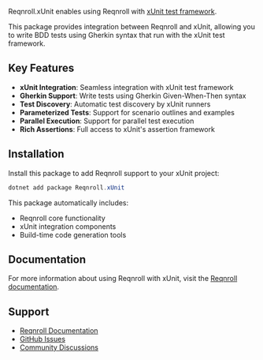﻿Reqnroll.xUnit enables using Reqnroll with [xUnit test framework](https://xunit.net/?tabs=cs).

This package provides integration between Reqnroll and xUnit, allowing you to write BDD tests using Gherkin syntax that run with the xUnit test framework.

## Key Features

- **xUnit Integration**: Seamless integration with xUnit test framework
- **Gherkin Support**: Write tests using Gherkin Given-When-Then syntax
- **Test Discovery**: Automatic test discovery by xUnit runners
- **Parameterized Tests**: Support for scenario outlines and examples
- **Parallel Execution**: Support for parallel test execution
- **Rich Assertions**: Full access to xUnit's assertion framework

## Installation

Install this package to add Reqnroll support to your xUnit project:

```powershell
dotnet add package Reqnroll.xUnit
```

This package automatically includes:
- Reqnroll core functionality
- xUnit integration components
- Build-time code generation tools

## Documentation

For more information about using Reqnroll with xUnit, visit the [Reqnroll documentation](https://docs.reqnroll.net/).

## Support

- [Reqnroll Documentation](https://docs.reqnroll.net/)
- [GitHub Issues](https://github.com/reqnroll/Reqnroll/issues)
- [Community Discussions](https://github.com/reqnroll/Reqnroll/discussions)
